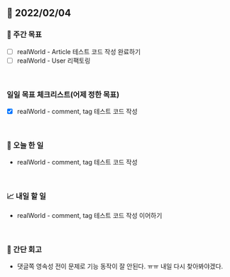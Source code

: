 ## 📅 2022/02/04


### 👏 주간 목표

- [ ] realWorld - Article 테스트 코드 작성 완료하기
- [ ] realWorld - User 리팩토링

<br/>

### 일일 목표 체크리스트(어제 정한 목표)

- [x] realWorld - comment, tag 테스트 코드 작성

<br/>

### 💯 오늘 한 일

- realWorld - comment, tag 테스트 코드 작성

<br/>

### 📈 내일 할 일

- realWorld - comment, tag 테스트 코드 작성 이어하기

<br/>

### 🤔 간단 회고

- 댓글쪽 영속성 전이 문제로 기능 동작이 잘 안된다. ㅠㅠ 내일 다시 찾아봐야겠다. 


 




 








